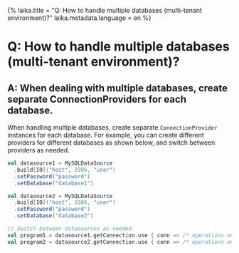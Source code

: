 {%
laika.title = "Q: How to handle multiple databases (multi-tenant environment)?"
laika.metadata.language = en
%}

# Q: How to handle multiple databases (multi-tenant environment)?

## A: When dealing with multiple databases, create separate ConnectionProviders for each database.

When handling multiple databases, create separate `ConnectionProvider` instances for each database. For example, you can create different providers for different databases as shown below, and switch between providers as needed.

```scala 3
val datasource1 = MySQLDataSource
  .build[IO]("host", 3306, "user")
  .setPassword("password")
  .setDatabase("database1")

val datasource2 = MySQLDataSource
  .build[IO]("host", 3306, "user")
  .setPassword("password")
  .setDatabase("database2")

// Switch between datasources as needed
val program1 = datasource1.getConnection.use { conn => /* operations on database1 */ }
val program2 = datasource2.getConnection.use { conn => /* operations on database2 */ }
```
